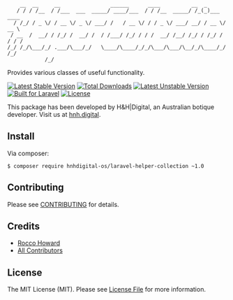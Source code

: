 ```
    __  __     __                ______      ____          __  _           
   / / / /__  / /___  ___  _____/ ____/___  / / /__  _____/ /_(_)___  ____ 
  / /_/ / _ \/ / __ \/ _ \/ ___/ /   / __ \/ / / _ \/ ___/ __/ / __ \/ __ \
 / __  /  __/ / /_/ /  __/ /  / /___/ /_/ / / /  __/ /__/ /_/ / /_/ / / / /
/_/ /_/\___/_/ .___/\___/_/   \____/\____/_/_/\___/\___/\__/_/\____/_/ /_/ 
            /_/                                                            
```

Provides various classes of useful functionality.

[![Latest Stable Version](https://poser.pugx.org/hnhdigital-os/laravel-helper-collection/v/stable.svg)](https://packagist.org/packages/hnhdigital-os/laravel-helper-collection) [![Total Downloads](https://poser.pugx.org/hnhdigital-os/laravel-helper-collection/downloads.svg)](https://packagist.org/packages/hnhdigital-os/laravel-helper-collection) [![Latest Unstable Version](https://poser.pugx.org/hnhdigital-os/laravel-helper-collection/v/unstable.svg)](https://packagist.org/packages/hnhdigital-os/laravel-helper-collection) [![Built for Laravel](https://img.shields.io/badge/Built_for-Laravel-green.svg)](https://laravel.com/) [![License](https://poser.pugx.org/hnhdigital-os/laravel-helper-collection/license.svg)](https://packagist.org/packages/hnhdigital-os/laravel-helper-collection)

This package has been developed by H&H|Digital, an Australian botique developer. Visit us at [hnh.digital](http://hnh.digital).

## Install

Via composer:

`$ composer require hnhdigital-os/laravel-helper-collection ~1.0`

## Contributing

Please see [CONTRIBUTING](https://github.com/hnhdigital-os/laravel-helper-collection/blob/master/CONTRIBUTING.md) for details.

## Credits

* [Rocco Howard](https://github.com/RoccoHoward)
* [All Contributors](https://github.com/hnhdigital-os/laravel-helper-collection/contributors)

## License

The MIT License (MIT). Please see [License File](https://github.com/hnhdigital-os/laravel-helper-collection/blob/master/LICENSE) for more information.
